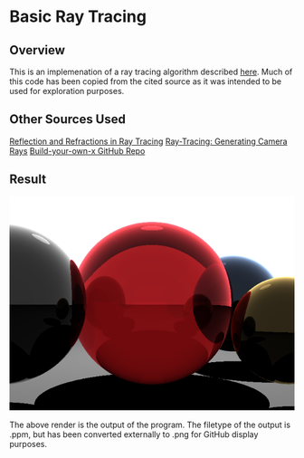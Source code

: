 # Basic Ray Tracing

## Overview 
This is an implemenation of a ray tracing algorithm described [here](https://www.scratchapixel.com/lessons/3d-basic-rendering/introduction-to-ray-tracing "Introduction to Ray Tracing").  Much of this code has been copied from the cited source as it was intended to
be used for exploration purposes.

## Other Sources Used
[Reflection and Refractions in Ray Tracing](https://graphics.stanford.edu/courses/cs148-10-summer/docs/2006--degreve--reflection_refraction.pdf)
[Ray-Tracing: Generating Camera Rays](https://www.scratchapixel.com/lessons/3d-basic-rendering/ray-tracing-generating-camera-rays/generating-camera-rays)
[Build-your-own-x GitHub Repo](https://github.com/danistefanovic/build-your-own-x#build-your-own-git)

## Result

<p align="center">
  <img src="renders/sphereRender.png">
  <br/>
</p>

The above render is the output of the program.  The filetype of the output is .ppm, but has been converted externally to .png for GitHub display purposes.



